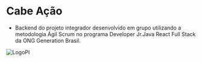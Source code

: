 # Cabe Ação
 
- Backend do projeto integrador desenvolvido em grupo utilizando a metodologia Ágil Scrum no programa Developer Jr.Java React Full Stack da ONG Generation Brasil.

![LogoPI](https://github.com/user-attachments/assets/e95e42e4-34c7-422e-ba65-4358e201be5b)
